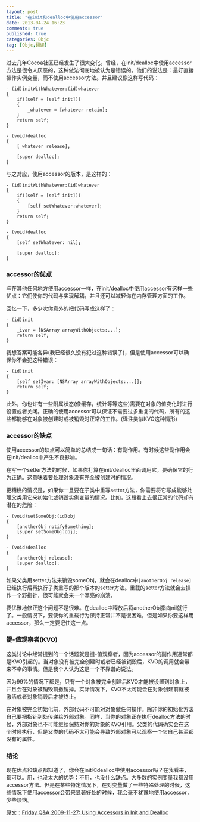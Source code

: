 ```yaml
---
layout: post
title: "在init和dealloc中使用accessor"
date: 2013-04-24 16:23
comments: true
published: true
categories: Objc
tag: [Objc,翻译]
---
```


过去几年Cocoa社区已经发生了很大变化。曾经，在init/dealloc中使用accessor方法是很令人厌恶的，这种做法彻底地被认为是错误的。他们的说法是：最好直接操作实例变量，而不使用accessor方法。并且建议像这样写代码：

```objc
- (id)initWithWhatever:(id)whatever
{
    if((self = [self init]))
    {
        _whatever = [whatever retain];
    }
    return self;
}

- (void)dealloc
{
    [_whatever release];

    [super dealloc];
}
```
<!--more-->


与之对应，使用accessor的版本，是这样的：

```objc
- (id)initWithWhatever:(id)whatever
{
    if((self = [self init]))
    {
        [self setWhatever:whatever];
    }
    return self;
}

- (void)dealloc
{
    [self setWhatever: nil];

    [super dealloc];
}
```


### accessor的优点

与在其他任何地方使用accessor一样，在init/dealloc中使用accessor有这样一些优点：它们使你的代码与实现解耦，并且还可以减轻你在内存管理方面的工作。

回忆一下，多少次你意外的把代码写成这样了：

```objc
- (id)init
{
    _ivar = [NSArray arrayWithObjects:...];
    return self;
}
```

我想答案可能各异(我已经很久没有犯过这种错误了)，但是使用accessor可以确保你不会犯这种错误：

```objc
- (id)init
{
    [self setIvar: [NSArray arrayWithObjects:...]];
    return self;
}
```

此外，你也许有一些附属状态(像缓存，统计等等这些)需要在对象的值变化时进行设置或者关闭。正确的使用accessor可以保证不需要过多重复的代码，所有的这些都能够在对象被创建时或被销毁时正常的工作。(译注类似KVO这种情形)


### accessor的缺点

使用accessor的缺点可以简单的总结成一句话：有副作用。有时候这些副作用会在init/dealloc中产生不良影响。

在写一个setter方法的时候，如果你打算在init/dealloc里面调用它，要确保它的行为正确。这意味着要处理对象没有完全被创建时的情况。

更糟糕的情况是，如果你一旦要在子类中重写setter方法，你需要将它写成能够处理父类用它来初始化或销毁实例变量的情况。比如，这段看上去很正常的代码却有潜在的危险：

```objc
- (void)setSomeObj:(id)obj
{
    [anotherObj notifySomething];
    [super setSomeObj:obj];
}

- (void)dealloc
{
    [anotherObj release];
    [super dealloc];
}
```

如果父类用setter方法来销毁someObj，就会在dealloc中`[anotherObj release]`已经执行后再执行子类重写的那个版本的setter方法。重载的setter方法就会去操作一个野指针，很可能就会来一个漂亮的崩溃。

要优雅地修正这个问题不是很难。在dealloc中释放后将anotherObj指向nil就行了。一般情况下，要使你的重载行为保持正常并不是很困难，但是如果你要这样用accessor，那么一定要记住这一点。

### 键-值观察者(KVO)
这类讨论中经常提到的一个话题就是键-值观察者，因为accessor的副作用通常都是KVO引起的。当对象没有被完全创建时或者已经被销毁后，KVO的调用就会带来不幸的事情。但是我个人认为这是一个不靠谱的说法。

因为99%的情况下都是，只有一个对象被完全创建后KVO才能被设置到对象上，并且会在对象被销毁前撤销掉。实际情况下，KVO不太可能会在对象创建前就被激活或者对象销毁后才被终止。

在对象被完全初始化前，外部代码不可能对对象做任何操作。除非你的初始化方法自己要把指针到处传递给外部对象。同样，当你的对象正在执行dealloc方法的时候，外部对象也不可能继续保持对你的对象的KVO引用。父类的代码确实会在这个时候执行，但是父类的代码不太可能会导致外部对象可以观察一个它自己甚至都没有的属性。

### 结论

现在优点和缺点都知道了，你会在init和dealloc中使用accessor吗？在我看来，都可以。用，也没太大的优势；不用，也没什么缺点。大多数的实例变量我都没用accessor方法。但是在某些特定情况下，在对变量做了一些特殊处理的时候，这些情况下使用accessor会带来显著好处的时候，我会毫不犹豫地使用accessor，少些烦恼。


原文：[Friday Q&A 2009-11-27: Using Accessors in Init and Dealloc](http://www.mikeash.com/pyblog/friday-qa-2009-11-27-using-accessors-in-init-and-dealloc.html)
